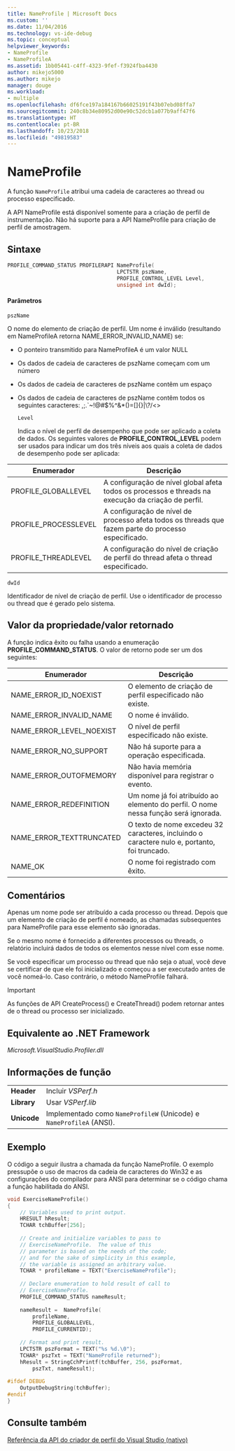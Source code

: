 ```yaml
---
title: NameProfile | Microsoft Docs
ms.custom: ''
ms.date: 11/04/2016
ms.technology: vs-ide-debug
ms.topic: conceptual
helpviewer_keywords:
- NameProfile
- NameProfileA
ms.assetid: 1bb05441-c4ff-4323-9fef-f3924fba4430
author: mikejo5000
ms.author: mikejo
manager: douge
ms.workload:
- multiple
ms.openlocfilehash: df6fce197a184167b66025191f43b07ebd08ffa7
ms.sourcegitcommit: 240c8b34e80952d00e90c52dcb1a077b9aff47f6
ms.translationtype: HT
ms.contentlocale: pt-BR
ms.lasthandoff: 10/23/2018
ms.locfileid: "49819583"
---
```

# <a name="nameprofile"></a>NameProfile
A função `NameProfile` atribui uma cadeia de caracteres ao thread ou processo especificado.  
  
 A API NameProfile está disponível somente para a criação de perfil de instrumentação. Não há suporte para a API NameProfile para criação de perfil de amostragem.  
  
## <a name="syntax"></a>Sintaxe  
  
```cpp  
PROFILE_COMMAND_STATUS PROFILERAPI NameProfile(  
                                   LPCTSTR pszName,   
                                   PROFILE_CONTROL_LEVEL Level,  
                                   unsigned int dwId);  
```  
  
#### <a name="parameters"></a>Parâmetros  
 `pszName`  
  
 O nome do elemento de criação de perfil. Um nome é inválido (resultando em NameProfileA retorna NAME_ERROR_INVALID_NAME) se:  
  
- O ponteiro transmitido para NameProfileA é um valor NULL  
  
- Os dados de cadeia de caracteres de pszName começam com um número  
  
- Os dados de cadeia de caracteres de pszName contêm um espaço  
  
- Os dados de cadeia de caracteres de pszName contêm todos os seguintes caracteres: ,;.`~!@#$%^&*()=[]{}&#124;\\?/<>  
  
  `Level`  
  
  Indica o nível de perfil de desempenho que pode ser aplicado a coleta de dados. Os seguintes valores de **PROFILE_CONTROL_LEVEL** podem ser usados para indicar um dos três níveis aos quais a coleta de dados de desempenho pode ser aplicada:  
  
|Enumerador|Descrição|  
|----------------|-----------------|  
|PROFILE_GLOBALLEVEL|A configuração de nível global afeta todos os processos e threads na execução da criação de perfil.|  
|PROFILE_PROCESSLEVEL|A configuração de nível de processo afeta todos os threads que fazem parte do processo especificado.|  
|PROFILE_THREADLEVEL|A configuração do nível de criação de perfil do thread afeta o thread especificado.|  
  
 `dwId`  
  
 Identificador de nível de criação de perfil. Use o identificador de processo ou thread que é gerado pelo sistema.  
  
## <a name="property-valuereturn-value"></a>Valor da propriedade/valor retornado  
 A função indica êxito ou falha usando a enumeração **PROFILE_COMMAND_STATUS**. O valor de retorno pode ser um dos seguintes:  
  
|Enumerador|Descrição|  
|----------------|-----------------|  
|NAME_ERROR_ID_NOEXIST|O elemento de criação de perfil especificado não existe.|  
|NAME_ERROR_INVALID_NAME|O nome é inválido.|  
|NAME_ERROR_LEVEL_NOEXIST|O nível de perfil especificado não existe.|  
|NAME_ERROR_NO_SUPPORT|Não há suporte para a operação especificada.|  
|NAME_ERROR_OUTOFMEMORY|Não havia memória disponível para registrar o evento.|  
|NAME_ERROR_REDEFINITION|Um nome já foi atribuído ao elemento do perfil. O nome nessa função será ignorada.|  
|NAME_ERROR_TEXTTRUNCATED|O texto de nome excedeu 32 caracteres, incluindo o caractere nulo e, portanto, foi truncado.|  
|NAME_OK|O nome foi registrado com êxito.|  
  
## <a name="remarks"></a>Comentários  
 Apenas um nome pode ser atribuído a cada processo ou thread. Depois que um elemento de criação de perfil é nomeado, as chamadas subsequentes para NameProfile para esse elemento são ignoradas.  
  
 Se o mesmo nome é fornecido a diferentes processos ou threads, o relatório incluirá dados de todos os elementos nesse nível com esse nome.  
  
 Se você especificar um processo ou thread que não seja o atual, você deve se certificar de que ele foi inicializado e começou a ser executado antes de você nomeá-lo. Caso contrário, o método NameProfile falhará.  
  
> [!IMPORTANT]
>  As funções de API CreateProcess() e CreateThread() podem retornar antes de o thread ou processo ser inicializado.  
  
## <a name="net-framework-equivalent"></a>Equivalente ao .NET Framework  
 *Microsoft.VisualStudio.Profiler.dll*  
  
## <a name="function-information"></a>Informações de função  
  
|||  
|-|-|  
|**Header**|Incluir *VSPerf.h*|  
|**Library**|Usar *VSPerf.lib*|  
|**Unicode**|Implementado como `NameProfileW` (Unicode) e `NameProfileA` (ANSI).|  
  
## <a name="example"></a>Exemplo  
 O código a seguir ilustra a chamada da função NameProfile. O exemplo pressupõe o uso de macros da cadeia de caracteres do Win32 e as configurações do compilador para ANSI para determinar se o código chama a função habilitada do ANSI.  
  
```cpp  
void ExerciseNameProfile()  
{  
    // Variables used to print output.  
    HRESULT hResult;  
    TCHAR tchBuffer[256];  
  
    // Create and initialize variables to pass to   
    // ExerciseNameProfile.  The value of this   
    // parameter is based on the needs of the code;  
    // and for the sake of simplicity in this example,   
    // the variable is assigned an arbitrary value.  
    TCHAR * profileName = TEXT("ExerciseNameProfile");  
  
    // Declare enumeration to hold result of call to   
    // ExerciseNameProfle.  
    PROFILE_COMMAND_STATUS nameResult;  
  
    nameResult =  NameProfile(  
        profileName,  
        PROFILE_GLOBALLEVEL,  
        PROFILE_CURRENTID);  
  
    // Format and print result.  
    LPCTSTR pszFormat = TEXT("%s %d.\0");  
    TCHAR* pszTxt = TEXT("NameProfile returned");  
    hResult = StringCchPrintf(tchBuffer, 256, pszFormat,   
        pszTxt, nameResult);  
  
#ifdef DEBUG  
    OutputDebugString(tchBuffer);  
#endif  
}  
```  
  
## <a name="see-also"></a>Consulte também  
 [Referência da API do criador de perfil do Visual Studio (nativo)](../profiling/visual-studio-profiler-api-reference-native.md)